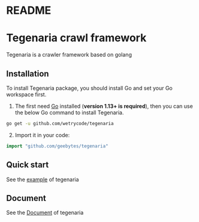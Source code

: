 # README
# Tegenaria crawl framework  
Tegenaria is a crawler framework based on golang  
## Installation
To install Tegenaria package, you should install Go and set your Go workspace first.

1. The first need [Go](https://golang.org/) installed (**version 1.13+ is required**), then you can use the below Go command to install Tegenaria.

```bash
go get -u github.com/wetrycode/tegenaria
```
2. Import it in your code:

```go
import "github.com/geebytes/tegenaria"
```
## Quick start
See the [example](https://github.com/wetrycode/quotesbot) of tegenaria

## Document

See the [Document](docs/Tegenaria.md) of tegenaria
